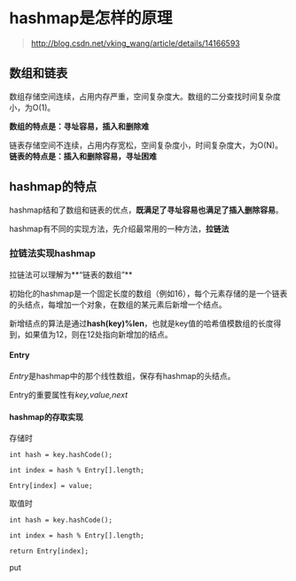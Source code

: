 # hashmap是怎样的原理

> http://blog.csdn.net/vking_wang/article/details/14166593

## 数组和链表
数组存储空间连续，占用内存严重，空间复杂度大。数组的二分查找时间复杂度小，为O(1)。

**数组的特点是：寻址容易，插入和删除难**

链表存储空间不连续，占用内存宽松，空间复杂度小，时间复杂度大，为O(N)。
**链表的特点是：插入和删除容易，寻址困难**

## hashmap的特点
hashmap结和了数组和链表的优点，**既满足了寻址容易也满足了插入删除容易**。

hashmap有不同的实现方法，先介绍最常用的一种方法，**拉链法**

### 拉链法实现hashmap
拉链法可以理解为**“链表的数组”**

初始化的hashmap是一个固定长度的数组（例如16），每个元素存储的是一个链表的头结点，每增加一个对象，在数组的某元素后新增一个结点。

新增结点的算法是通过**hash(key)%len**，也就是key值的哈希值模数组的长度得到，如果值为12，则在12处指向新增加的结点。

#### Entry
*Entry*是hashmap中的那个线性数组，保存有hashmap的头结点。

Entry的重要属性有*key,value,next*


#### hashmap的存取实现
存储时

    int hash = key.hashCode();

    int index = hash % Entry[].length;

    Entry[index] = value;

取值时

    int hash = key.hashCode();

    int index = hash % Entry[].length;

    return Entry[index];

put

